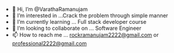 - 👋 Hi, I’m @VarathaRamanujam
- 👀 I’m interested in ...Crack the problem through simple manner
- 🌱 I’m currently learning ... Full stack developer course
- 💞️ I’m looking to collaborate on ... Software Engineer
- 📫 How to reach me ... rockramanujam2222@gmail.com or professional2222@gmail.com

<!---
VARATHARAMANUJAM/VARATHARAMANUJAM is a ✨ special ✨ repository because its `README.md` (this file) appears on your GitHub profile.
You can click the Preview link to take a look at your changes.
--->

